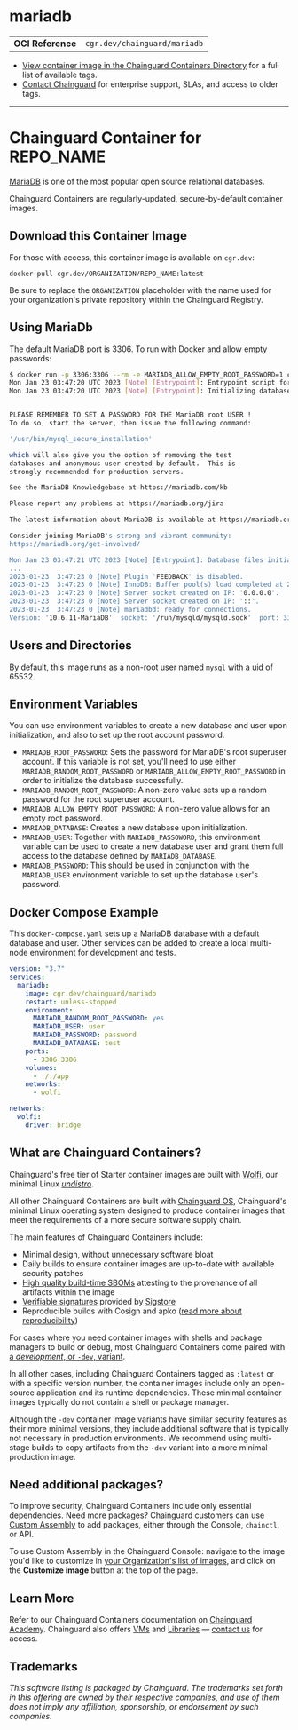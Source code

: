 <!--monopod:start-->
# mariadb
| | |
| - | - |
| **OCI Reference** | `cgr.dev/chainguard/mariadb` |


* [View container image in the Chainguard Containers Directory](https://images.chainguard.dev/directory/image/mariadb/versions) for a full list of available tags.
* [Contact Chainguard](https://www.chainguard.dev/contact?utm_source=readmes) for enterprise support, SLAs, and access to older tags.

---
<!--monopod:end-->

<!--overview:start-->
# Chainguard Container for REPO_NAME

[MariaDB](https://mariadb.org) is one of the most popular open source relational databases.

Chainguard Containers are regularly-updated, secure-by-default container images.
<!--overview:end-->

<!--getting:start-->
## Download this Container Image
For those with access, this container image is available on `cgr.dev`:

```
docker pull cgr.dev/ORGANIZATION/REPO_NAME:latest
```

Be sure to replace the `ORGANIZATION` placeholder with the name used for your organization's private repository within the Chainguard Registry.
<!--getting:end-->

<!--body:start-->
## Using MariaDb

The default MariaDB port is 3306.
To run with Docker and allow empty passwords:

```sh
$ docker run -p 3306:3306 --rm -e MARIADB_ALLOW_EMPTY_ROOT_PASSWORD=1 cgr.dev/chainguard/mariadb
Mon Jan 23 03:47:20 UTC 2023 [Note] [Entrypoint]: Entrypoint script for MariaDB Server  started.
Mon Jan 23 03:47:20 UTC 2023 [Note] [Entrypoint]: Initializing database files


PLEASE REMEMBER TO SET A PASSWORD FOR THE MariaDB root USER !
To do so, start the server, then issue the following command:

'/usr/bin/mysql_secure_installation'

which will also give you the option of removing the test
databases and anonymous user created by default.  This is
strongly recommended for production servers.

See the MariaDB Knowledgebase at https://mariadb.com/kb

Please report any problems at https://mariadb.org/jira

The latest information about MariaDB is available at https://mariadb.org/.

Consider joining MariaDB's strong and vibrant community:
https://mariadb.org/get-involved/

Mon Jan 23 03:47:21 UTC 2023 [Note] [Entrypoint]: Database files initialized
...
2023-01-23  3:47:23 0 [Note] Plugin 'FEEDBACK' is disabled.
2023-01-23  3:47:23 0 [Note] InnoDB: Buffer pool(s) load completed at 230123  3:47:23
2023-01-23  3:47:23 0 [Note] Server socket created on IP: '0.0.0.0'.
2023-01-23  3:47:23 0 [Note] Server socket created on IP: '::'.
2023-01-23  3:47:23 0 [Note] mariadbd: ready for connections.
Version: '10.6.11-MariaDB'  socket: '/run/mysqld/mysqld.sock'  port: 3306  MariaDB Server
```

## Users and Directories

By default, this image runs as a non-root user named `mysql` with a uid of 65532.

## Environment Variables

You can use environment variables to create a new database and user upon initialization, and also to set up the root account password.

- `MARIADB_ROOT_PASSWORD`: Sets the password for MariaDB's root superuser account. If this variable is not set, you'll need to use either `MARIADB_RANDOM_ROOT_PASSWORD` or `MARIADB_ALLOW_EMPTY_ROOT_PASSWORD` in order to initialize the database successfully.
- `MARIADB_RANDOM_ROOT_PASSWORD`: A non-zero value sets up a random password for the root superuser account.
- `MARIADB_ALLOW_EMPTY_ROOT_PASSWORD`: A non-zero value allows for an empty root password.
- `MARIADB_DATABASE`: Creates a new database upon initialization.
- `MARIADB_USER`: Together with `MARIADB_PASSOWORD`, this environment variable can be used to create a new database user and grant them full access to the database defined by `MARIADB_DATABASE`.
- `MARIADB_PASSWORD`: This should be used in conjunction with the `MARIADB_USER` environment variable to set up the database user's password.

## Docker Compose Example

This `docker-compose.yaml` sets up a MariaDB database with a default database and user. Other services can be added to create a local multi-node environment for development and tests.

```yaml
version: "3.7"
services:
  mariadb:
    image: cgr.dev/chainguard/mariadb
    restart: unless-stopped
    environment:
      MARIADB_RANDOM_ROOT_PASSWORD: yes
      MARIADB_USER: user
      MARIADB_PASSWORD: password
      MARIADB_DATABASE: test
    ports:
      - 3306:3306
    volumes:
      - ./:/app
    networks:
      - wolfi

networks:
  wolfi:
    driver: bridge
```
<!--body:end-->

## What are Chainguard Containers?

Chainguard's free tier of Starter container images are built with [Wolfi](https://edu.chainguard.dev/open-source/wolfi/overview?utm_source=readmes), our minimal Linux _[undistro](https://edu.chainguard.dev/open-source/wolfi/overview/#why-undistro)_.

All other Chainguard Containers are built with [Chainguard OS](https://edu.chainguard.dev/chainguard/chainguard-os/overview/?utm_source=readmes), Chainguard's minimal Linux operating system designed to produce container images that meet the requirements of a more secure software supply chain.

The main features of Chainguard Containers include:

* Minimal design, without unnecessary software bloat
* Daily builds to ensure container images are up-to-date with available security patches
* [High quality build-time SBOMs](https://edu.chainguard.dev/chainguard/chainguard-images/working-with-images/retrieve-image-sboms/?utm_source=readmes) attesting to the provenance of all artifacts within the image
* [Verifiable signatures](https://edu.chainguard.dev/chainguard/chainguard-images/working-with-images/retrieve-image-sboms/) provided by [Sigstore](https://edu.chainguard.dev/open-source/sigstore/cosign/an-introduction-to-cosign/?utm_source=readmes)
* Reproducible builds with Cosign and apko ([read more about reproducibility](https://www.chainguard.dev/unchained/reproducing-chainguards-reproducible-image-builds?utm_source=readmes))

For cases where you need container images with shells and package managers to build or debug, most Chainguard Containers come paired with [a *development*, or `-dev`, variant](https://edu.chainguard.dev/chainguard/chainguard-images/about/differences-development-production/).

In all other cases, including Chainguard Containers tagged as `:latest` or with a specific version number, the container images include only an open-source application and its runtime dependencies. These minimal container images typically do not contain a shell or package manager.

Although the `-dev` container image variants have similar security features as their more minimal versions, they include additional software that is typically not necessary in production environments. We recommend using multi-stage builds to copy artifacts from the `-dev` variant into a more minimal production image.

## Need additional packages?

To improve security, Chainguard Containers include only essential dependencies. Need more packages? Chainguard customers can use [Custom Assembly](https://edu.chainguard.dev/chainguard/chainguard-images/features/ca-docs/custom-assembly/) to add packages, either through the Console, `chainctl`, or API.

To use Custom Assembly in the Chainguard Console: navigate to the image you'd like to customize in [your Organization's list of images](https://console.chainguard.dev/images/organization), and click on the **Customize image** button at the top of the page.

## Learn More

Refer to our Chainguard Containers documentation on [Chainguard Academy](https://edu.chainguard.dev/?utm_source=readmes). Chainguard also offers [VMs](https://www.chainguard.dev/vms?utm_source=readmes) and [Libraries](https://www.chainguard.dev/libraries?utm_source=readmes) — [contact us](https://www.chainguard.dev/contact?utm_source=readmes) for access.
 

## Trademarks

_This software listing is packaged by Chainguard. The trademarks set forth in this offering are owned by their respective companies, and use of them does not imply any affiliation, sponsorship, or endorsement by such companies._